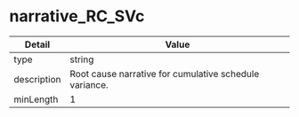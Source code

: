 # narrative_RC_SVc
| Detail | Value |
| ------ | ----- |
| type | string |
| description | Root cause narrative for cumulative schedule variance. |
| minLength | 1 |

